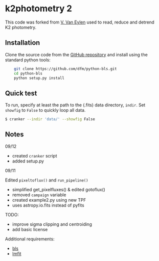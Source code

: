 # k2photometry 2

This code was forked from [V. Van Eylen](https://github.com/vincentvaneylen/k2photometry) used to read, reduce and detrend K2 photometry. 

## Installation

Clone the source code from the [GitHub repository](https://github.com/jpdeleon/k2photometry) and install using the standard python tools:

```bash
    git clone https://github.com/dfm/python-bls.git
    cd python-bls
    python setup.py install
```

## Quick test

To run, specify at least the path to the (.fits) data directory, `indir`. Set `showfig` to `False` to quickly loop all data.

```bash
$ cranker --indir 'data/' --showfig False
```

## Notes
 
09/12

* created `cranker` script
* added setup.py

09/11

Edited `pixeltoflux()` and `run_pipeline()`
* simplified get_pixelfluxes() & edited gotoflux()
* removed `campaign` variable
* created example2.py using new TPF
* uses astropy.io.fits instead of pyfits

TODO:

* improve sigma clipping and centroiding
* add basic license

Additional requirements:
* [bls](https://github.com/dfm/python-bls)
* [lmfit](https://github.com/lmfit/lmfit-py/)

